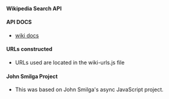 #### Wikipedia Search API

#### API DOCS

- [wiki docs](https://www.mediawiki.org/wiki/API:Main_page)

#### URLs constructed

- URLs used are located in the wiki-urls.js file

#### John Smilga Project

- This was based on John Smilga's async JavaScript project.
